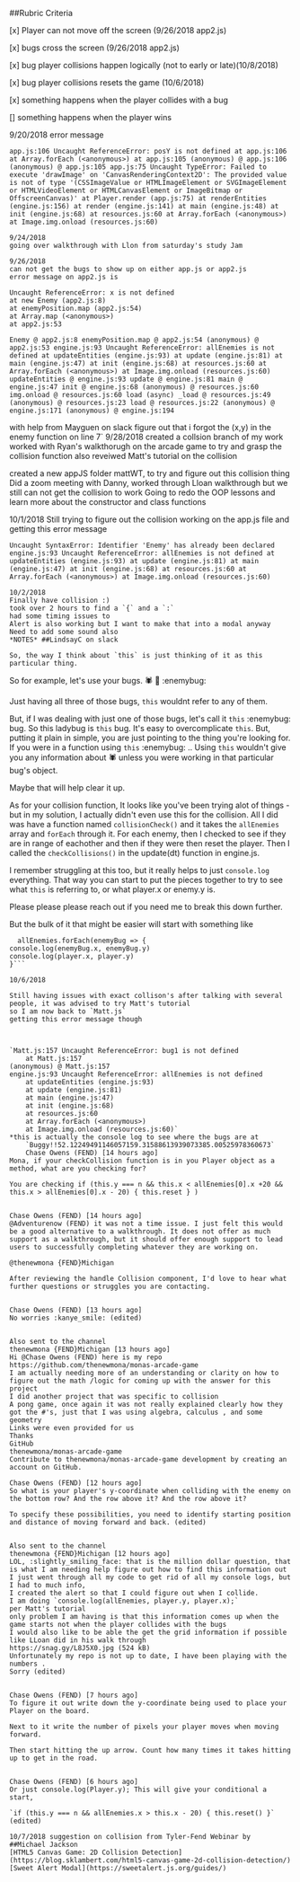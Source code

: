 ##Rubric Criteria

[x] Player can not move off the screen (9/26/2018 app2.js)

[x] bugs cross the screen (9/26/2018 app2.js)


[x] bug player collisions happen logically (not to early or late)(10/8/2018)

[x] bug player collisions resets the game (10/6/2018)

[x] something happens when the player collides with a bug 

[] something happens when the player wins 

9/20/2018 error message 

`app.js:106 Uncaught ReferenceError: posY is not defined
    at app.js:106
    at Array.forEach (<anonymous>)
    at app.js:105
(anonymous) @ app.js:106
(anonymous) @ app.js:105
app.js:75 Uncaught TypeError: Failed to execute 'drawImage' on 'CanvasRenderingContext2D': The provided value is not of type '(CSSImageValue or HTMLImageElement or SVGImageElement or HTMLVideoElement or HTMLCanvasElement or ImageBitmap or OffscreenCanvas)'
    at Player.render (app.js:75)
    at renderEntities (engine.js:156)
    at render (engine.js:141)
    at main (engine.js:48)
    at init (engine.js:68)
    at resources.js:60
    at Array.forEach (<anonymous>)
    at Image.img.onload (resources.js:60)`

    9/24/2018 
    going over walkthrough with Llon from saturday's study Jam 

    9/26/2018
    can not get the bugs to show up on either app.js or app2.js 
    error message on app2.js is

    Uncaught ReferenceError: x is not defined
    at new Enemy (app2.js:8)
    at enemyPosition.map (app2.js:54)
    at Array.map (<anonymous>)
    at app2.js:53

`Enemy @ app2.js:8
enemyPosition.map @ app2.js:54
(anonymous) @ app2.js:53
engine.js:93 Uncaught ReferenceError: allEnemies is not defined
    at updateEntities (engine.js:93)
    at update (engine.js:81)
    at main (engine.js:47)
    at init (engine.js:68)
    at resources.js:60
    at Array.forEach (<anonymous>)
    at Image.img.onload (resources.js:60)
updateEntities @ engine.js:93
update @ engine.js:81
main @ engine.js:47
init @ engine.js:68
(anonymous) @ resources.js:60
img.onload @ resources.js:60
load (async)
_load @ resources.js:49
(anonymous) @ resources.js:23
load @ resources.js:22
(anonymous) @ engine.js:171
(anonymous) @ engine.js:194`

with help from Mayguen on slack figure out that i forgot the (x,y) in the enemy function on line 7` 
9/28/2018 
created a collsion branch of my work 
worked with Ryan's walkthorugh on the arcade game to try and grasp the collision function 
also reveiwed Matt's tutorial on the collision 

created a new appJS folder mattWT, to try and figure out this collision thing 
Did a zoom meeting with Danny, worked through Lloan walkthrough but we still can not get the collision to work
Going to redo the OOP lessons and learn more about the constructor and class functions 

10/1/2018
Still trying to figure out the collision working on the app.js file and getting this error message

`Uncaught SyntaxError: Identifier 'Enemy' has already been declared
engine.js:93 Uncaught ReferenceError: allEnemies is not defined
    at updateEntities (engine.js:93)
    at update (engine.js:81)
    at main (engine.js:47)
    at init (engine.js:68)
    at resources.js:60
    at Array.forEach (<anonymous>)
    at Image.img.onload (resources.js:60)`

    10/2/2018 
    Finally have collision :)
    took over 2 hours to find a `{` and a `:`
    had some timing issues to 
    Alert is also working but I want to make that into a modal anyway 
    Need to add some sound also 
    *NOTES* ##LindsayC on slack

    So, the way I think about `this` is just thinking of it as this particular thing.

So for example, let's use your bugs.
:spider: :bug: :enemybug:

Just having all three of those bugs, `this` wouldnt refer to any of them.

But, if I was dealing with just one of those bugs, let's call it `this` :enemybug: bug. So this ladybug is `this` bug. It's easy to overcomplicate `this`. But, putting it plain in simple, you are just pointing to the thing you're looking for. If you were in a function using `this` :enemybug: .. Using `this` wouldn't give you any information about :spider: unless you were working in that particular bug's object.

Maybe that will help clear it up.

As for your collision function, It looks like you've been trying alot of things - but in my solution, I actually didn't even use this for the collision. All I did was have a function named `collisionCheck()` and it takes the `allEnemies` array and `forEach` through it. For each enemy, then I checked to see if they are in range of eachother and then if they were then reset the player.  Then I called the `checkCollisions()` in the update(dt) function in engine.js.

I remember struggling at this too, but it really helps to just `console.log` everything. That way you can start to put the pieces together to try to see what `this` is referring to, or what player.x or enemy.y is.

Please please please reach out if you need me to break this down further.

But the bulk of it that might be easier will start with something like
```function functionName() {
  allEnemies.forEach(enemyBug => {
console.log(enemyBug.x, enemyBug.y)
console.log(player.x, player.y)
}```

10/6/2018 

Still having issues with exact collison's after talking with several people, it was advised to try Matt's tutorial 
so I am now back to `Matt.js`
getting this error message though



`Matt.js:157 Uncaught ReferenceError: bug1 is not defined
    at Matt.js:157
(anonymous) @ Matt.js:157
engine.js:93 Uncaught ReferenceError: allEnemies is not defined
    at updateEntities (engine.js:93)
    at update (engine.js:81)
    at main (engine.js:47)
    at init (engine.js:68)
    at resources.js:60
    at Array.forEach (<anonymous>)
    at Image.img.onload (resources.js:60)`
*this is actually the console log to see where the bugs are at 
    `Buggy!!52.12249491146057159.31588613939073385.00525978360673`
    Chase Owens (FEND) [14 hours ago]
Mona, if your checkCollision function is in you Player object as a method, what are you checking for?

You are checking if (this.y === n && this.x < allEnemies[0].x +20 && this.x > allEnemies[0].x - 20) { this.reset } )


Chase Owens (FEND) [14 hours ago]
@Adventurenow (FEND) it was not a time issue. I just felt this would be a good alternative to a walkthrough. It does not offer as much support as a walkthrough, but it should offer enough support to lead users to successfully completing whatever they are working on.

@thenewmona {FEND}Michigan

After reviewing the handle Collision component, I'd love to hear what further questions or struggles you are contacting.


Chase Owens (FEND) [13 hours ago]
No worries :kanye_smile: (edited)


Also sent to the channel
thenewmona {FEND}Michigan [13 hours ago]
Hi @Chase Owens (FEND) here is my repo
https://github.com/thenewmona/monas-arcade-game
I am actually needing more of an understanding or clarity on how to figure out the math /logic for coming up with the answer for this project
I did another project that was specific to collision
A pong game, once again it was not really explained clearly how they got the #'s, just that I was using algebra, calculus , and some geometry
Links were even provided for us
Thanks
GitHub
thenewmona/monas-arcade-game
Contribute to thenewmona/monas-arcade-game development by creating an account on GitHub.
 
Chase Owens (FEND) [12 hours ago]
So what is your player's y-coordinate when colliding with the enemy on the bottom row? And the row above it? And the row above it?

To specify these possibilities, you need to identify starting position and distance of moving forward and back. (edited)


Also sent to the channel
thenewmona {FEND}Michigan [12 hours ago]
LOL, :slightly_smiling_face: that is the million dollar question, that is what I am needing help figure out how to find this information out
I just went through all my code to get rid of all my console logs, but I had to much info,
I created the alert so that I could figure out when I collide.
I am doing `console.log(allEnemies, player.y, player.x);`
per Matt's tutorial
only problem I am having is that this information comes up when the game starts not when the player collides with the bugs
I would also like to be able the get the grid information if possible like LLoan did in his walk through
https://snag.gy/L8J5X0.jpg (524 kB)
Unfortunately my repo is not up to date, I have been playing with the numbers .
Sorry (edited)


Chase Owens (FEND) [7 hours ago]
To figure it out write down the y-coordinate being used to place your Player on the board.

Next to it write the number of pixels your player moves when moving forward.

Then start hitting the up arrow. Count how many times it takes hitting up to get in the road.


Chase Owens (FEND) [6 hours ago]
Or just console.log(Player.y); This will give your conditional a start,

`if (this.y === n && allEnemies.x > this.x - 20) { this.reset() }` (edited)

10/7/2018 suggestion on collision from Tyler-Fend Webinar by 
##Michael Jackson
[HTML5 Canvas Game: 2D Collision Detection](https://blog.sklambert.com/html5-canvas-game-2d-collision-detection/)
[Sweet Alert Modal](https://sweetalert.js.org/guides/)